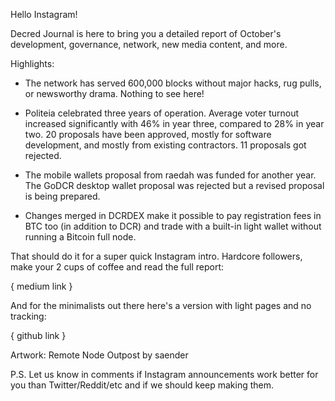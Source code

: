 Hello Instagram!

Decred Journal is here to bring you a detailed report of October's development, governance, network, new media content, and more.

Highlights:

- The network has served 600,000 blocks without major hacks, rug pulls, or newsworthy drama. Nothing to see here!

- Politeia celebrated three years of operation. Average voter turnout increased significantly with 46% in year three, compared to 28% in year two. 20 proposals have been approved, mostly for software development, and mostly from existing contractors. 11 proposals got rejected.

- The mobile wallets proposal from raedah was funded for another year. The GoDCR desktop wallet proposal was rejected but a revised proposal is being prepared.

- Changes merged in DCRDEX make it possible to pay registration fees in BTC too (in addition to DCR) and trade with a built-in light wallet without running a Bitcoin full node.

That should do it for a super quick Instagram intro. Hardcore followers, make your 2 cups of coffee and read the full report:

{ medium link }

And for the minimalists out there here's a version with light pages and no tracking:

{ github link }

Artwork: Remote Node Outpost by saender

P.S. Let us know in comments if Instagram announcements work better for you than Twitter/Reddit/etc and if we should keep making them.
